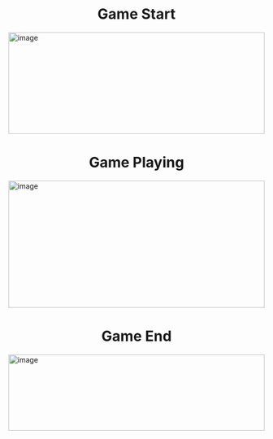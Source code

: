 <h1 align="center">Game Start</h1>

<img src="https://github.com/sanket96s/Projects/assets/109816069/1f64f07c-b68b-4c81-ac2b-1ce65e8739b6" alt="image" width="100%" height="200">

<h1 align="center">Game Playing</h1>

<img src="https://github.com/sanket96s/Projects/assets/109816069/9215da37-af3a-43d7-95c6-228b257910b6" alt="image" width="100%" height="250">

<h1 align="center">Game End</h1>

<img src="https://github.com/sanket96s/Projects/assets/109816069/99e18b22-bef7-4c2e-9cd8-138dbd694169" alt="image" width="100%" height="150">
